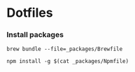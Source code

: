 # Dotfiles

### Install packages
```shell
brew bundle --file=_packages/Brewfile

npm install -g $(cat _packages/Npmfile)
```